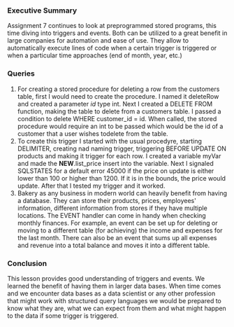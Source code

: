 <h3>Executive Summary</h3>

<p>Assignment 7 continues to look at preprogrammed stored programs, this time diving into triggers and events. Both can be utilized to a great benefit in large companies for automation and ease of use. They allow to automatically execute lines of code when a certain trigger is triggered or when a particular time approaches (end of month, year, etc.)</p>

<h3>Queries</h3>

<ol>
  <li>For creating a stored procedure for deleting a row from the customers table, first I would need to create the procedure. I named it deleteRow and created a parameter <i>id</i> type int. Next I created a DELETE FROM function, making the table to delete from a customers table. I passed a condition to delete WHERE customer_id = id. When called, the stored procedure would require an int to be passed which would be the id of a customer that a user wishes todelete from the table.
  <li>To create this trigger I started with the usual procedyre, starting DELIMITER, creating nad naming trigger, triggering BEFORE UPDATE ON products and making it trigger for each row. I created a variable myVar and made the <b>NEW</b>.list_price insert into the variable. Next I signaled SQLSTATES for a default error 45000 if the price on update is either lower than 100 or higher than 1200. If it is in the bounds, the price would update. After that I tested my trigger and it worked.
  <li>Bakery as any business in modern world can heavily benefit from having a database. They can store their products, prices, employees' information, different information from stores if they have multiple locations. The EVENT handler can come in handy when checking monthly finances. For example, an event can be set up for deleting or moving to a different table (for achieving) the income and expenses for the last month. There can also be an event that sums up all expenses and revenue into a total balance and moves it into a different table.
</ol>

<h3>Conclusion</h3>

<p>This lesson provides good understanding of triggers and events. We learned the benefit of having them in larger data bases. When time comes and we encounter data bases as a data scientist or any other profession that might work with structured query languages we would be prepared to know what they are, what we can expect from them and what might happen to the data if some trigger is triggered.</p>
